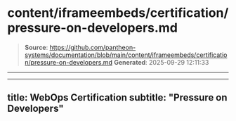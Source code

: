 # content/iframeembeds/certification/pressure-on-developers.md

> **Source**: https://github.com/pantheon-systems/documentation/blob/main/content/iframeembeds/certification/pressure-on-developers.md
> **Generated**: 2025-09-29 12:11:33

---

---
title: WebOps Certification
subtitle: "Pressure on Developers"
---

<Partial file="certification-guide/pressure-on-developers.md" />
